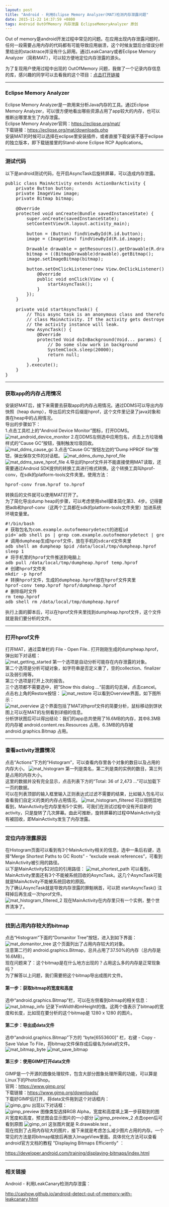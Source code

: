 ```yaml
---
layout: post
title: "Android - 利用Eclipse Memory Analyzer(MAT)检测内存泄露问题"
date: 2015-11-22 14:37:59 +0800
tags: Android OutOfMemory 内存泄露 EclipseMemoryAnalyzer 原创
---
```


Out of memory是android开发过程中常见的问题。在应用出现内存泄露问题时，任何一段需要占用内存的代码都有可能导致应用崩溃，这个时候友盟后台错误分析里给出的stacktrace并没有什么卵用。通过LeakCanary或者Eclipse Memory Analyzer（简称MAT），可以较方便地定位内存泄露的源头。  

<div class="alert alert-success" role="alert">
为了复现用户使用过程中出现的 OutOfMemory 问题，我做了一个记录内存信息的库，感兴趣的同学可以去看我的这个项目：<a href="https://github.com/cashow/CashowMemoryMonitor">点击打开链接</a>
</div>

***

### Eclipse Memory Analyzer
Eclipse Memory Analyzer是一款用来分析Java内存的工具。通过Eclipse Memory Analyzer，可以很方便地看出哪些资源占用了app较大的内存，也可以推断出哪里发生了内存泄露。  
Eclipse Memory Analyzer官网：<https://eclipse.org/mat/>  
下载链接：<https://eclipse.org/mat/downloads.php>  
安装MAT的时候可以选择在eclipse里安装插件，或者直接下载安装不基于eclipse的独立版本，即下载链接里的Stand-alone Eclipse RCP Applications。  

***

### 测试代码
以下是android测试代码，在开启AsyncTask后旋转屏幕，可以造成内存泄露。
<pre class="mcode">
public class MainActivity extends ActionBarActivity {
    private Button button;
    private ImageView image;
    private Bitmap bitmap;

    @Override
    protected void onCreate(Bundle savedInstanceState) {
        super.onCreate(savedInstanceState);
        setContentView(R.layout.activity_main);

        button = (Button) findViewById(R.id.button);
        image = (ImageView) findViewById(R.id.image);

        Drawable drawable = getResources().getDrawable(R.drawable.test);
        bitmap = ((BitmapDrawable)drawable).getBitmap();
        image.setImageBitmap(bitmap);

        button.setOnClickListener(new View.OnClickListener() {
            @Override
            public void onClick(View v) {
                startAsyncTask();
            }
        });
    }

    private void startAsyncTask() {
        // This async task is an anonymous class and therefore has a hidden reference to the outer
        // class MainActivity. If the activity gets destroyed before the task finishes (e.g. rotation),
        // the activity instance will leak.
        new AsyncTask<Void, Void, Void>() {
            @Override
            protected Void doInBackground(Void... params) {
                // Do some slow work in background
                SystemClock.sleep(20000);
                return null;
            }
        }.execute();
    }
}
</pre>

***

### 获取app的内存占用情况
安装好MAT后，接下来需要去获取app的内存占用情况。通过DDMS可以导出内存快照（heap dump），导出后的文件后缀是hprof，这个文件里记录了java对象和类在heap中的占用情况。  
导出的步骤如下：  
1.点击工具栏上的“Android Device Monitor”图标，打开DDMS。  
![mat_android_device_monitor](https://cashow-github-io-1258334739.cos.ap-shanghai.myqcloud.com/mat_android_device_monitor.png)
2.在DDMS左侧选中应用包名，点击上方垃圾桶样式的“Cause GC”按钮，强制触发垃圾回收。  
![mat_ddms_cause_gc](https://cashow-github-io-1258334739.cos.ap-shanghai.myqcloud.com/mat_ddms_cause_gc.png)
3.点击“Cause GC”按钮左边的“Dump HPROF file”按钮，弹出保存文件的对话框。
![mat_ddms_dump_hprof_file](https://cashow-github-io-1258334739.cos.ap-shanghai.myqcloud.com/mat_ddms_dump_hprof_file.png)
![mat_ddms_save_hprof_file](https://cashow-github-io-1258334739.cos.ap-shanghai.myqcloud.com/mat_ddms_save_hprof_file.png)
4.导出的hprof文件并不能直接使用MAT读取，还需要通过Android SDK提供的转换工具进行格式转换。这个转换工具叫hprof-conv，在sdk的platform-tools文件夹里。使用方法：  
<pre>
hprof-conv from.hprof to.hprof
</pre>
转换后的文件就可以使用MAT打开了。  
为了简化导出dump heap的步骤，可以考虑使用shell脚本简化第3、4步。记得要把adb和hprof-conv（这两个工具都在sdk的platform-tools文件夹里）加进系统环境变量里。  
<pre class="mcode">
#!/bin/bash
# 获取包名为com.example.outofmemorydetect的进程id
pid=`adb shell ps | grep com.example.outofmemorydetect | grep -v leakcanary | awk '{ print $2 }'`
# 调用dumpheap生成hprof文件，放在手机的sdcard文件夹里
adb shell am dumpheap $pid /data/local/tmp/dumpheap.hprof
sleep 1
# 将手机里的hprof文件推送到电脑上
adb pull /data/local/tmp/dumpheap.hprof temp.hprof
# 创建hprof文件夹
mkdir -p hprof
# 转换hprof文件，生成的dumpheap.hprof放在hprof文件夹里
hprof-conv temp.hprof hprof/dumpheap.hprof
# 删除临时文件
rm temp.hprof
adb shell rm /data/local/tmp/dumpheap.hprof
</pre>
执行上面的脚本后，可以在hprof文件夹里找到dumpheap.hprof文件，这个文件就是我们要分析的文件。  

***

### 打开hprof文件
打开MAT，通过菜单栏的 File - Open File.. 打开刚刚生成的dumpheap.hprof，弹出如下对话框：  
![mat_getting_started](https://cashow-github-io-1258334739.cos.ap-shanghai.myqcloud.com/mat_getting_started.png)
第一个选项是自动分析可能存在内存泄露的对象。  
第二个选项是分析可疑对象，如字符串是否定义重了，空的collection、finalizer以及弱引用等。  
第三个选项是打开上次的报告。  
三个选项都不需要选中，把”Show this dialog ...“前面的勾去掉，点击cancel。  
点击右上角的Restore按钮：
![mat_restore](https://cashow-github-io-1258334739.cos.ap-shanghai.myqcloud.com/mat_restore.png)
可以看到Overview界面，如下图所示：  
![mat_overview](https://cashow-github-io-1258334739.cos.ap-shanghai.myqcloud.com/mat_overview.png)
这个界面包括了MAT对hprof文件的简要分析，鼠标移动到饼状图上可以在MAT的左侧看到详细的信息。  
分析饼状图后可以得出结论：我们的app总共使用了16.6MB的内存，其中8.3MB的内存被 android.content.res.Resources 占用，6.3MB的内存被 android.graphics.Bitmap 占用。

***

### 查看activity泄露情况
点击“Actions”下方的“Histogram”，可以查看内存里各个对象的数目以及占用的内存大小。
![mat_histogram](https://cashow-github-io-1258334739.cos.ap-shanghai.myqcloud.com/mat_histogram.png)
第一列是类名，第二列是类的实例的数目，第三列是占用的内存大小。  
这里的数据并没有完全显示，点击列表下方的“Total: 36 of 2,473 ...”可以加载下一页的数据。  
可以在列表顶部的输入框里输入正则表达式过滤不需要的结果，比如输入包名可以查看我们自定义的类的内存占用情况。
![mat_histogram_filtered](https://cashow-github-io-1258334739.cos.ap-shanghai.myqcloud.com/mat_histogram_filtered.png)
可以很明显地看到，MainActivity在内存里有5个实例，可我们在测试过程中没有开启新的activity，只是旋转了几次屏幕。由此可推断，旋转屏幕的过程中MainActivity没有被回收，即MainActivity发生了内存泄露。

***

### 定位内存泄露原因
在Histogram页面可以看到有3个MainActivity相关的信息，选中一条后右键，选择“Merge Shortest Paths to GC Roots” - “exclude weak references”，可看到MainActivity被引用的路径。  
以下是MainActivity$2对应的引用路径：
![mat_shortest_path](https://cashow-github-io-1258334739.cos.ap-shanghai.myqcloud.com/mat_shortest_path.png)
可以看到，MainActivity里面还有3个不能被系统回收的AsyncTask。这几个AsyncTask可能就是MainActivity不能被系统回收的原因。  
为了确认AsyncTask就是导致内存泄露的罪魁祸首，可以把 startAsyncTask() 注释掉后再生成一次hprof文件。  
![mat_histogram_filtered_2](https://cashow-github-io-1258334739.cos.ap-shanghai.myqcloud.com/mat_histogram_filtered_2.png)
现在MainActivity在内存里只有一个实例，整个世界清净了。

***

### 找到占用内存较大的bitmap
点击“Histogram”下面的“Domanitor Tree”按钮，进入到如下界面：  
![mat_domanitor_tree](https://cashow-github-io-1258334739.cos.ap-shanghai.myqcloud.com/mat_domanitor_tree.png)
这个页面列出了占用内存较大的对象。  
注意第二行的 android.graphics.Bitmap，总共占用了37.50%的内存（总内存是16.6MB）。  
现在问题来了：这个bitmap是在什么地方出现的？占用这么多的内存是正常现象吗？  
为了解答以上问题，我们需要把这个bitmap导出成图片文件。  

#### 第一步：获取bitmap的宽度和高度
选中“android.graphics.Bitmap”栏，可以在左侧看到bitmap的相关信息：  
![mat_bitmap_info](https://cashow-github-io-1258334739.cos.ap-shanghai.myqcloud.com/mat_bitmap_info.png)
记录下mWidth和mHeight的值。这两个值表示了bitmap的宽度和长度，比如现在要分析的这个bitmap是 1280 x 1280 的图片。  

#### 第二步：导出成data文件  
选中“android.graphics.Bitmap”下方的 “byte[6553600]” 栏，右键 - Copy - Save Value To File，将bitmap文件保存成后缀名为data的文件。  
![mat_bitmap_byte](https://cashow-github-io-1258334739.cos.ap-shanghai.myqcloud.com/mat_bitmap_byte.png)
![mat_save_bitmap](https://cashow-github-io-1258334739.cos.ap-shanghai.myqcloud.com/mat_save_bitmap.png)

#### 第三步：使用GIMP打开data文件  
GIMP是一个开源的图像处理软件，包含大部分图象处理所需的功能，可以算是Linux下的PhotoShop。  
官网：<https://www.gimp.org/>  
下载链接：<https://www.gimp.org/downloads/>  
下载好GIMP后打开，将data文件拖到这个对话框内：  
![gimp_gnu](https://cashow-github-io-1258334739.cos.ap-shanghai.myqcloud.com/gimp_gnu.png)
出现以下对话框：  
![gimp_preview](https://cashow-github-io-1258334739.cos.ap-shanghai.myqcloud.com/gimp_preview.png)
图像类型选择RGB Alpha，宽度和高度填上第一步获取到的图片宽度和高度，预览图会显示图片的一小部分
![gimp_preview_2](https://cashow-github-io-1258334739.cos.ap-shanghai.myqcloud.com/gimp_preview_2.png)
点击open后可看到原图
![gimp_ori](https://cashow-github-io-1258334739.cos.ap-shanghai.myqcloud.com/gimp_ori.png)
这张图片就是 R.drawable.test 。  
现在找到了占用内存较大的图片，接下来就是考虑怎么减少图片占用的内存。一个常见的方法是将bitmap缩放后再放入ImageView里面。具体优化方法可以查看android官方文档的教程 "Displaying Bitmaps Efficiently" ：  

<https://developer.android.com/training/displaying-bitmaps/index.html>  

***


### 相关链接  
Android - 利用LeakCanary检测内存泄露：  

<http://cashow.github.io/android-detect-out-of-memory-with-leakcanary.html>
